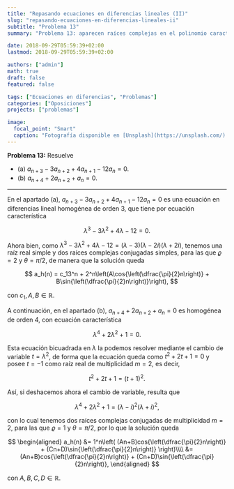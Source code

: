 ```yaml
---
title: "Repasando ecuaciones en diferencias lineales (II)"
slug: "repasando-ecuaciones-en-diferencias-lineales-ii"
subtitle: "Problema 13"
summary: "Problema 13: aparecen raíces complejas en el polinomio característico."

date: 2018-09-29T05:59:39+02:00
lastmod: 2018-09-29T05:59:39+02:00

authors: ["admin"]
math: true
draft: false
featured: false

tags: ["Ecuaciones en diferencias", "Problemas"]
categories: ["Oposiciones"]
projects: ["problemas"]

image:
  focal_point: "Smart"
  caption: "Fotografía disponible en [Unsplash](https://unsplash.com/)."
---
```


**Problema 13:** Resuelve

- (a) $a_{n+3} - 3a_{n+2} + 4a_{n+1} - 12a_n = 0$.
- (b) $a_{n+4} + 2a_{n+2} + a_n = 0$.

***

En el apartado (a), $a_{n+3} - 3a_{n+2} + 4a_{n+1} - 12a_n = 0$ es una ecuación en diferencias lineal homogénea de orden 3, que tiene por ecuación característica 

$$
\lambda^3 - 3\lambda^2 + 4\lambda - 12 = 0.
$$ 

Ahora bien, como $\lambda^3 - 3\lambda^2 + 4\lambda - 12 = (\lambda - 3)(\lambda - 2i)(\lambda + 2i)$, tenemos una raíz real simple y dos raíces complejas conjugadas simples, para las que $\varrho = 2$ y $\theta = \pi/2$, de manera que la solución queda 

$$
a_h(n) = c_13^n + 2^n\left(A\cos{\left(\dfrac{\pi}{2}n\right)} + B\sin{\left(\dfrac{\pi}{2}n\right)}\right),
$$ 

con $c_1, A, B\in\mathbb{R}$.

A continuación, en el apartado (b), $a_{n+4} + 2a_{n+2} + a_n = 0$ es homogénea de orden 4, con ecuación característica 

$$
\lambda^4 + 2\lambda^2 + 1 = 0.
$$ 

Esta ecuación bicuadrada en $\lambda$ la podemos resolver mediante el cambio de variable $t = \lambda^2$, de forma que la ecuación queda como $t^2+2t+1=0$ y posee $t=-1$ como raíz real de multiplicidad $m=2$, es decir, 

$$
t^2+2t+1 = (t+1)^2.
$$

Así, si deshacemos ahora el cambio de variable, resulta que 

$$
\lambda^4 + 2\lambda^2 + 1 = (\lambda - i)^2(\lambda + i)^2,
$$

con lo cual tenemos dos raíces complejas conjugadas de multiplicidad $m=2$, para las que $\varrho=1$ y $\theta = \pi/2$, por lo que la solución queda

$$
\begin{aligned}
a_h(n) &= 1^n\left(
(An+B)cos{\left(\dfrac{\pi}{2}n\right)} + (Cn+D)\sin{\left(\dfrac{\pi}{2}n\right)}
\right)\\\\ &= (An+B)cos{\left(\dfrac{\pi}{2}n\right)} + (Cn+D)\sin{\left(\dfrac{\pi}{2}n\right)},
\end{aligned}
$$

con $A,B,C,D\in\mathbb{R}$.
